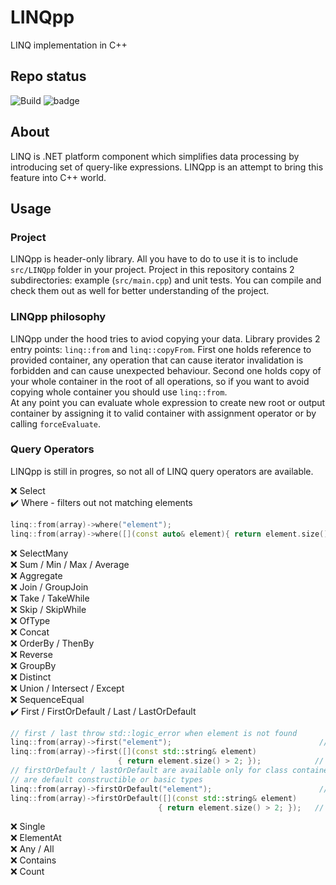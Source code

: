 # LINQpp

LINQ implementation in C++

## Repo status

![Build](https://github.com/qjcina/LINQpp/workflows/Build/badge.svg) ![badge](https://img.shields.io/endpoint?url=https://gist.githubusercontent.com/qjcina/beb364d3e95c4db5ef641cd01ff61634/raw/test.json)

## About

LINQ is .NET platform component which simplifies data processing by introducing set of query-like expressions. LINQpp is an attempt to bring this feature into C++ world.

## Usage

### Project

LINQpp is header-only library. All you have to do to use it is to include `src/LINQpp` folder in your project.
Project in this repository contains 2 subdirectories: example (`src/main.cpp`) and unit tests. You can compile and check them out as well for better understanding of the project.

### LINQpp philosophy

LINQpp under the hood tries to aviod copying your data. Library provides 2 entry points: `linq::from` and `linq::copyFrom`. First one holds reference to provided container, any operation that can cause iterator invalidation is forbidden and can cause unexpected behaviour. Second one holds copy of your whole container in the root of all operations, so if you want to avoid copying whole container you should use `linq::from`.  
At any point you can evaluate whole expression to create new root or output container by assigning it to valid container with assignment operator or by calling `forceEvaluate`.

### Query Operators

LINQpp is still in progres, so not all of LINQ query operators are available.

❌ Select  
✔️ Where - filters out not matching elements

```c++
linq::from(array)->where("element");                                              // compare with literal value
linq::from(array)->where([](const auto& element){ return element.size() > 2; });  // compare with lambda expression
```

❌ SelectMany  
❌ Sum / Min / Max / Average  
❌ Aggregate  
❌ Join / GroupJoin  
❌ Take / TakeWhile  
❌ Skip / SkipWhile  
❌ OfType  
❌ Concat  
❌ OrderBy / ThenBy  
❌ Reverse  
❌ GroupBy  
❌ Distinct  
❌ Union / Intersect / Except  
❌ SequenceEqual  
✔️ First / FirstOrDefault / Last / LastOrDefault

```c++
// first / last throw std::logic_error when element is not found
linq::from(array)->first("element");                                 // compare with literal value
linq::from(array)->first([](const std::string& element)
                        { return element.size() > 2; });            // compare with lambda expression
// firstOrDefault / lastOrDefault are available only for class container types that
// are default constructible or basic types
linq::from(array)->firstOrDefault("element");                        // compare with literal value
linq::from(array)->firstOrDefault([](const std::string& element)
                                 { return element.size() > 2; });   // compare with lambda expression
```

❌ Single  
❌ ElementAt  
❌ Any / All  
❌ Contains  
❌ Count
